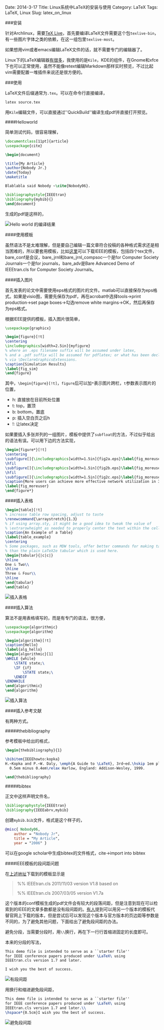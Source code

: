 Date: 2014-3-17
Title: Linux系统中LaTeX的安装与使用
Category: LaTeX
Tags: LaTeX, Linux
Slug: latex_on_linux


###安装

针对Archlinux，需要[TeX Live](https://wiki.archlinux.org/index.php/TeX_Live)，首先要编译LaTeX文件需要这个包`texlive-bin`，有一些图片字体之类的依赖，在这一组包里`texlive-most`。

如果想用vim或者emacs编辑LaTeX文件的话，就不需要专门的编辑器了。

Linux下的LaTeX编辑器[有很多](https://wiki.archlinux.org/index.php/Latex)，我使用的是`Kile`，KDE的组件，在Gnome和xfce下也可以正常使用，虽然不能像retext编辑Markdown那样实时预览，不过比起vim需要配置一堆插件来说还是很方便的。


###使用

LaTeX文件后缀通常为`.tex`。可以在命令行直接编译，
```sh
latex source.tex
```

用`Kile`编辑文件，可以直接通过''QuickBuild''编译生成pdf并直接打开预览。


####Helloworld

简单测试代码，很容易理解，

```latex
\documentclass[11pt]{article}
\usepackage{cite}

\begin{document}

\title{My Article}
\author{Nobody Jr.}
\date{Today}
\maketitle

Blablabla said Nobody ~\cite{Nobody06}.

\bibliographystyle{IEEEtran}
\bibliography{mybib}{}
\end{document}
```

生成的pdf是这样的，

![Hello world 的编译结果](/images/latex_on_linux-00.png/500px)


####使用模板

虽然语法不是太难理解，但是要自己编辑一篇文章符合投稿的各种格式需求还是相当困难的，所以要套用模板，比如[这里](http://www.ieee.org/conferences_events/conferences/publishing/templates.html)可以下载IEEE的模板，包括四个tex文件，bare_conf是会议，bare_jrnl和bare_jrnl_compsoc一个是for Computer Society Journals一个是for journals，bare_adv是Bare Advanced Demo of IEEEtran.cls for Computer Society Journals。


####插入图片

首先发表的论文中需要使用eps格式的图片的文件。matlab可以直接保存为eps格式。如果是visio图，需要先保存为pdf，再在acrobat中选择tools->print production->set page boxes->勾选remove white margins->OK，然后再保存为eps格式。

根据IEEE提供的模板，插入图片很简单，
```latex
\usepackage{graphicx}
```

```latex
\begin{figure}[!t]
\centering
\includegraphics[width=2.5in]{myfigure}
% where an .eps filename suffix will be assumed under latex, 
% and a .pdf suffix will be assumed for pdflatex; or what has been declared
% via \DeclareGraphicsExtensions.
\caption{Simulation Results}
\label{fig_sim}
\end{figure}
```

其中，`\begin{figure}[!t]`，`figure`后可以加`*`表示图片跨栏，`t`参数表示图片的位置，

* h: 直接放在目前所处位置
* t:  top，置顶
* b: bottom，置底
* p: 插入空白页之后h
* !: 让latex决定

如果要插入多张并列的一组图片，模板中提供了`subfloat`的方法，不过似乎给出的语法有误。可以用下边的方法实现，

```latex
\begin{figure*}[!t]
\centering
\subfigure[]{\includegraphics[width=1.5in]{fig2a.eps}\label{fig_moreuser_a}}
\hfil
\subfigure[]{\includegraphics[width=1.5in]{fig2b.eps}\label{fig_moreuser_b}}
\hfil
\subfigure[]{\includegraphics[width=1.5in]{fig2c.eps}\label{fig_moreuser_c}}
\caption{More users can achieve more effective network utilization in 3G/4G network}
\label{fig_moreuser}
\end{figure*}
```

####插入表格

```latex
\begin{table}[!t]
% increase table row spacing, adjust to taste
\renewcommand{\arraystretch}{1.3}
% if using array.sty, it might be a good idea to tweak the value of
% \extrarowheight as needed to properly center the text within the cells
\caption{An Example of a Table}
\label{table_example}
\centering
% Some packages, such as MDW tools, offer better commands for making tables
% than the plain LaTeX2e tabular which is used here.
\begin{tabular}{|c|c|}
\hline
One & Two\\
\hline
Three & Four\\
\hline
\end{tabular}
\end{table}
```

![插入表格](/images/latex_on_linux-01.png/500px)

####插入算法

算法不是用表格填写的，而是有专门的语法，很方便，
```latex
\usepackage{algorithmic}
\usepackage{algorithm}
```

```latex
\begin{algorithm}[!t]
\caption{Hello}
\label{alg_hello}
\begin{algorithmic}[1]
\WHILE {while}
    \STATE state;\
    \IF {if}
        \STATE state;\
    \ENDIF
\ENDWHILE
\end{algorithmic}
\end{algorithm}
```

![插入算法](/images/latex_on_linux-02.png/500px)

####插入参考文献

有两种方式。

#####thebibliography

参考模板中给出的格式，

```latex
\begin{thebibliography}{1}

\bibitem{IEEEhowto:kopka}
H.~Kopka and P.~W. Daly, \emph{A Guide to \LaTeX}, 3rd~ed.\hskip 1em plus
  0.5em minus 0.4em\relax Harlow, England: Addison-Wesley, 1999.

\end{thebibliography}
```

#####bibtex

正文中这样声明文件名，

```latex
\bibliographystyle{IEEEtran}
\bibliography{IEEEabrv,mybib}
```

创建`mybib.bib`文件，格式是这个样子的，

```bib
@misc{ Nobody06,
    author = "Nobody Jr",
    title = "My Article",
    year = "2006" }

```

可以在google scholar中生成bibtex的文件格式，cite->import into bibtex


####IEEE模板的段间距问题

在[上述地址](http://www.ieee.org/conferences_events/conferences/publishing/templates.html)下载到的模板显示是

>%% IEEEtran.cls 2011/11/03 version V1.8 based on
>
>%% IEEEtran.cls 2007/03/05 version V1.7a

这个版本的conf模板生成的pdf文件会有较大的段落间距，但是注意到现在可以检索到的IEEE的文章多数都是没有段间距的。[有人](http://blog.sciencenet.cn/blog-264887-725786.html)提到可以用另一个版本的模板代替官网上下载的版本，但是尝试后可以发现这个版本与官方版本的页边距等参数是不同的，为了避免其他问题，下面给出了避免段间距的办法。

避免分段，当需要分段时，用`\\`换行，再在下一行行首缩进固定的长度即可。

本来的分段的写法，

```latex
This demo file is intended to serve as a ``starter file''
for IEEE conference papers produced under \LaTeX\ using
IEEEtran.cls version 1.7 and later.

I wish you the best of success.
```

![有段间距](/images/latex_on_linux-03.png/500px)

用换行和缩进避免段间距，

```latex
This demo file is intended to serve as a ``starter file''
for IEEE conference papers produced under \LaTeX\ using
IEEEtran.cls version 1.7 and later.\\
\hspace*{0.5cm}I wish you the best of success.
```

![避免段间距](/images/latex_on_linux-04.png/500px)

